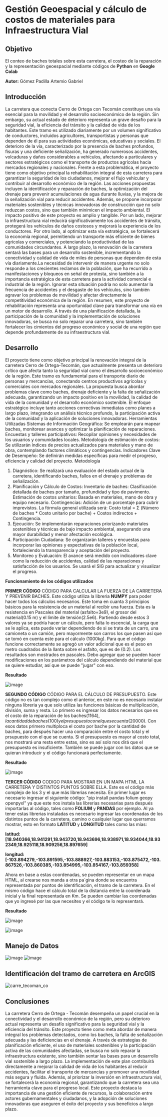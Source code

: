 # Gestión Geoespacial y cálculo de costos de materiales para Infraestructura Vial
## Objetivo
El conteo de baches totales sobre esta carretera, el costeo de la reparación y la representación geoespacial mediante códigos de **Python** en **Google Colab**

**Autor:**
Gómez Padilla Artemio Gabriel

## Introducción
La carretera que conecta Cerro de Ortega con Tecomán constituye una vía esencial para la movilidad y el desarrollo socioeconómico de la región. Sin embargo, su actual estado de deterioro representa un grave desafío para la seguridad vial, la eficiencia del tránsito y la calidad de vida de los habitantes. Este tramo es utilizado diariamente por un volumen significativo de conductores, incluidos agricultores, transportistas y personas que dependen de él para sus actividades económicas, educativas y sociales. El deterioro de la vía, caracterizado por la presencia de baches profundos, fisuras y una deficiente señalización, ha generado numerosos accidentes, volcaduras y daños considerables a vehículos, afectando a particulares y sectores estratégicos como el transporte de productos agrícolas hacia mercados regionales y nacionales.  Frente a esta problemática, el proyecto tiene como objetivo principal la rehabilitación integral de esta carretera para garantizar la seguridad de los ciudadanos, mejorar el flujo vehicular y contribuir al desarrollo económico de la región. Las acciones propuestas incluyen la identificación y reparación de baches, la optimización del drenaje para prevenir acumulaciones de agua durante lluvias, y la mejora de la señalización vial para reducir accidentes. Además, se propone incorporar materiales sostenibles y técnicas innovadoras de construcción que no solo reduzcan costos, sino que también minimicen el impacto ambiental. 
El impacto positivo de este proyecto es amplio y tangible. Por un lado, mejorar la infraestructura vial reducirá significativamente los accidentes de tránsito, protegerá los vehículos de daños costosos y mejorará la experiencia de los conductores. Por otro lado, al optimizar esta vía estratégica, se fortalecerá la economía regional, permitiendo un transporte más eficiente de bienes agrícolas y comerciales, y potenciando la productividad de las comunidades circundantes. A largo plazo, la renovación de la carretera sentará las bases para un desarrollo sostenible, incrementando la conectividad y calidad de vida de miles de personas que dependen de esta vía diariamente.La necesidad de intervenir de manera urgente no solo responde a los crecientes reclamos de la población, que ha recurrido a manifestaciones y bloqueos en señal de protesta, sino también a la importancia estratégica de esta carretera para la actividad comercial e industrial de la región. Ignorar esta situación podría no solo aumentar la frecuencia de accidentes y el desgaste de los vehículos, sino también agravar los problemas de movilidad y afectar directamente la competitividad económica de la región.
En resumen, este proyecto de rehabilitación representa una oportunidad clave para transformar una vía en un motor de desarrollo. A través de una planificación detallada, la participación de la comunidad y la implementación de soluciones innovadoras, se busca no solo reparar una carretera, sino también fortalecer los cimientos del progreso económico y social de una región que depende profundamente de su infraestructura vial.


## Desarrollo
El proyecto tiene como objetivo principal la renovación integral de la carretera Cerro de Ortega-Tecomán, que actualmente presenta un deterioro crítico que afecta tanto la seguridad vial como el desarrollo socioeconómico de la región. Este tramo es fundamental para el transporte diario de personas y mercancías, conectando centros productivos agrícolas y comerciales con mercados regionales. La propuesta busca abordar problemas clave como baches, drenaje deficiente y la falta de señalización adecuada, garantizando un impacto positivo en la movilidad, la calidad de vida de la comunidad y el desarrollo económico sostenible. El enfoque estratégico incluye tanto acciones correctivas inmediatas como planes a largo plazo, integrando un análisis técnico profundo, la participación activa de la comunidad y la aplicación de soluciones innovadoras.
Herramientas Utilizadas
Sistemas de Información Geográfica: Se emplearán para mapear baches, monitorear avances y optimizar la planificación de reparaciones.
Encuestas y talleres participativos: Recopilar opiniones y necesidades de los usuarios y comunidades locales.
Metodología de estimación de costos: Se utilizarán índices de precios actualizados para materiales y mano de obra, contemplando factores climáticos y contingencias.
Indicadores Clave de Desempeño: Se definirán medidas específicas para medir el progreso, eficiencia y calidad del proyecto.
Metodología
1. Diagnóstico:
Se realizará una evaluación del estado actual de la carretera, identificando baches, fallos en el drenaje y problemas de señalización.
2. Planificación y Cálculo de Costos:
Inventario de baches: Clasificación detallada de baches por tamaño, profundidad y tipo de pavimento.
Estimación de costos unitarios: Basada en materiales, mano de obra y equipo necesario.
Contingencias: Adición de un porcentaje para cubrir imprevistos.
La fórmula general utilizada será:
Costo total = Σ (Número de baches * Costo unitario por bache) + Costos indirectos + Contingencia.
3. Ejecución:
Se implementarán reparaciones priorizando materiales sostenibles y técnicas de bajo impacto ambiental, asegurando una mayor durabilidad y menor afectación ecológica.
4. Participación Ciudadana:
Se organizarán talleres y encuestas para incorporar las opiniones y expectativas de la población local, fortaleciendo la transparencia y aceptación del proyecto.
5. Monitoreo y Evaluación:
El avance será medido con indicadores clave como la reducción de accidentes, calidad de las reparaciones y satisfacción de los usuarios. Se usará el SIG para actualizar y visualizar el progreso.

**Funcionamiento de los códigos utilizados**

**PRIMER CÓDIGO**
CÓDIGO PARA CALCULAR LA FUERZA DE LA CARRETERA Y PREVENIR BACHES.
Este código utiliza la libreria **NUMPY** para poder hacer todos los cálculos necesarios. Este toma en cuanta 3 principios básicos para la resistencia de un material al recibir una fuerza. Esta es la resistencia en Pascales del material (asfalto=3e9), el grosor del material(0.15 m) y el límite de tensión(2.5e6). Partiendo desde estos 3 valores ya se podría hacer un cálculo, pero falta lo escencial, la carga que se le aplica, esta puede variar dependiendo de si se trata de un carro, una camioneta o un camión, pero mayormente son carros los que pasen así que se tomó en cuenta este para el cálculo (1000kg). Para que el código funcione correctamente se agregó un valor adicional que es el peso en metro cuadrados de la llanta sobre el asfalto, que es de (0.2).
Los resultados son mostrados en pascales.
Debo agregar que se pueden hacer modificaciones en los parámetros del cálculo dependiendo del material que se quiere estudiar, así que se puede "jugar" con eso.

**Resultado**

![image](https://github.com/user-attachments/assets/860dca4a-f886-4d48-849d-741553a832bb)

**SEGUNDO CÓDIGO**
CÓDIGO PARA EL CÁLCULO DE PRESUPUESTO.
Este código no es tan complejo como el anterior, en este no es necesario instalar ninguna libreria ya que solo utiliza las funciones básicas de multiplicación, división, suma y resta.
Lo primero es ingresar los datos necesarios que es el costo de la reparación de los baches($1164), la cantidad de baches (100) y el presupuesto con el que se cuenta ($20000).
Con esos datos primero multiploca el costo por bache por la cantidad de baches, para después hacer una comparación entre el costo total y el prsupuesto con el que se cuenta. Si el presupuesto es mayor al costo total, nos mostrará una resta entre estas, sino es así solo nos dirá que el presupuesto es insuficiente.
También se puede jugar con los datos que se quieran introducir y el código funcionará perfectamente.

**Resultado**

![image](https://github.com/user-attachments/assets/150a8fd2-8f76-4422-9981-5bf1c9095496)

**TERCER CÓDIGO**
CODIGO PARA MOSTRAR EN UN MAPA HTML LA CARRETERA Y DISTINTOS PUNTOS SOBRE ELLA.
Este es el código más complejo de los 3 y el que más librerias necesita. En primer lugar es necesario ingresar el siguiente código: "pip install pandas folium geopy openpyxl" ya que este nos instala las librerias necesarias para después importarlas al código, tales como **FOLIUM** y **PANDAS** por ejemplo.
Al ya tener estas librerias instaladas es necesario ingresar las coordenadas de los distintos puntos de la carretera, camino o cualquier lugar que querramos mostrar, esto en formato **LATITUD** y **LONGITUD** tales como las mías:

 **latitud: [18.940366,18.941291,18.943720,18.943696,18.938971,18.934044,18.932349,18.925118,18.909256,18.897659]**
   
 **longitud: [-103.894279,-103.891595,-103.888927,-103.883153,-103.875472,-103.867526,-103.860385,-103.854995,-103.854167,-103.859358]**

Ahora en base a estas coordenadas, se pueden representar en un mapa HTML, al crearse nos manda a otra pa´gina donde se encuentra representada por puntos de identificación, el tramo de la carretera.
En el mismo código hace el cálculo total de la distancia entre la coordenada inicial y la final representada en Km.
Se pueden cambiar las coordenadas que yo ingresé por las que necesites y el código te lo representará.

**Resultado**

![image](https://github.com/user-attachments/assets/63c3ec6d-0496-481a-ab7a-b3db4be72db4)

![image](https://github.com/user-attachments/assets/0d2b0899-d847-4b77-9e8e-5aeb888e483c)


## Manejo de Datos
![image](https://github.com/user-attachments/assets/46f1f3dc-a5c6-491b-9e1a-b486cc9f0dd6)
![image](https://github.com/user-attachments/assets/da302f57-9857-4417-afe9-e9d67f101a5d)


## Identificación del tramo de carretera en ArcGIS
![carre_tecoman_co](https://github.com/user-attachments/assets/f1298275-bb71-40b3-ba61-2559a76ff068)


## Conclusiones
La carretera Cerro de Ortega - Tecomán desempeña un papel crucial en la conectividad y el desarrollo económico de la región, pero su deterioro actual representa un desafío significativo para la seguridad vial y la eficiencia del tránsito. Este proyecto tiene como meta abordar de manera integral los problemas detectados, como los baches, la falta de señalización adecuada y las deficiencias en el drenaje. A través de estrategias de planificación eficiente, el uso de materiales sostenibles y la participación activa de las comunidades afectadas, se busca no solo reparar la infraestructura existente, sino también sentar las bases para un desarrollo vial sostenible a largo plazo.
La implementación de este plan contribuirá directamente a mejorar la calidad de vida de los habitantes al reducir accidentes, facilitar el transporte de mercancías y promover una movilidad más segura y fluida. Además, al priorizar la inversión en infraestructura vial, se fortalecerá la economía regional, garantizando que la carretera sea una herramienta clave para el progreso local. Este proyecto destaca la importancia de una gestión eficiente de recursos, la colaboración entre actores gubernamentales y ciudadanos, y la adopción de soluciones innovadoras que aseguren el éxito del proyecto y sus beneficios a largo plazo.
